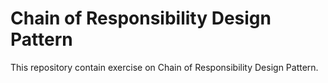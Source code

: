 # Chain of Responsibility Design Pattern

This repository contain exercise on Chain of Responsibility Design Pattern.



